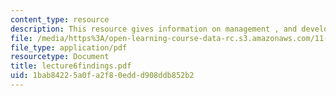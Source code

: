 ```yaml
---
content_type: resource
description: This resource gives information on management , and development.
file: /media/https%3A/open-learning-course-data-rc.s3.amazonaws.com/11-422-downtown-management-organizations-fall-2006/1bab84225a0fa2f80eddd908ddb852b2_lecture6findings.pdf
file_type: application/pdf
resourcetype: Document
title: lecture6findings.pdf
uid: 1bab8422-5a0f-a2f8-0edd-d908ddb852b2
---
```

